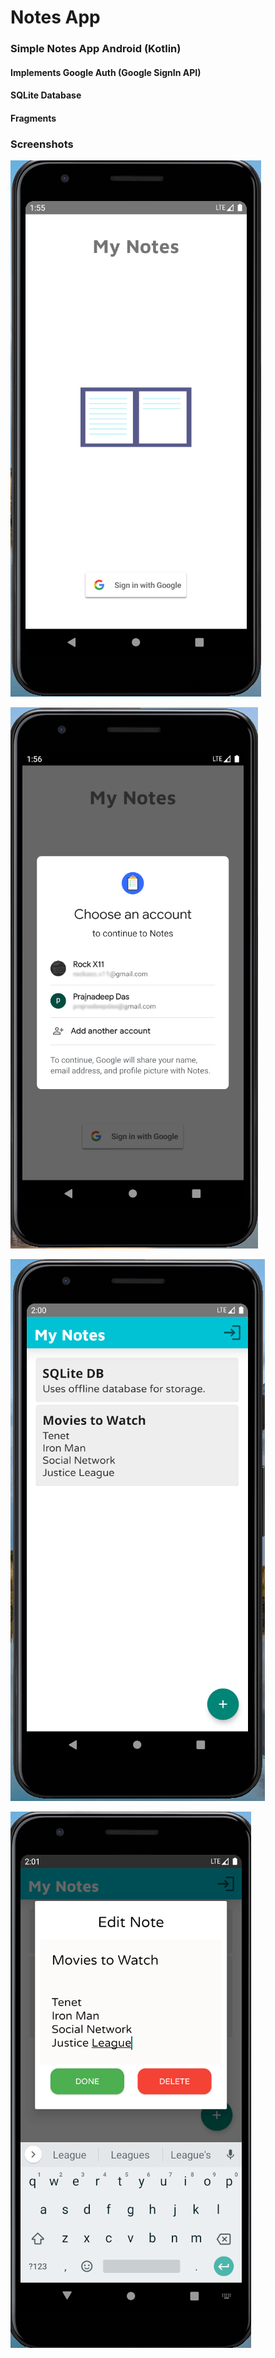 # Notes App
### Simple Notes App Android (Kotlin)

#### Implements Google Auth (Google SignIn API)
#### SQLite Database
#### Fragments

### Screenshots


![Sign in with Google](https://github.com/Prajnadeep/Notes/blob/master/signin.png)

![Choose Google account](https://github.com/Prajnadeep/Notes/blob/master/chooseacc.png)

![Notes View](https://github.com/Prajnadeep/Notes/blob/master/notes.png)

![Edit Notes](https://github.com/Prajnadeep/Notes/blob/master/edit.png)
